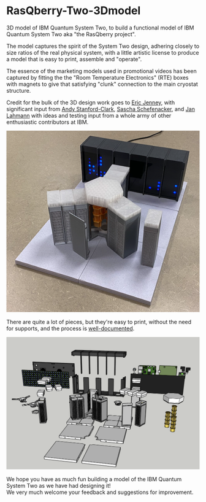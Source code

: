# RasQberry-Two-3Dmodel
3D model of IBM Quantum System Two, to build a functional model of IBM Quantum System Two aka "the RasQberry project".

The model captures the spirit of the System Two design, adhering closely to size ratios of the real physical system, with a little artistic license to produce a model that is
easy to print, assemble and "operate".

The essence of the marketing models used in promotional videos has been captured by fitting the the "Room Temperature Electronics" (RTE) boxes with magnets to give that 
satisfying "clunk" connection to the main cryostat structure.

Credit for the bulk of the 3D design work goes to [Eric Jenney](https://github.com/ejog), with significant input from [Andy Stanford-Clark](https://github.com/andysc),  [Sascha Schefenacker](https://github.com/saschaschefenacker), and [Jan Lahmann](https://github.com/JanLahmann) with ideas and testing input from a whole army of other enthusiastic contributors at IBM.

![Assembled model of Quantum System Two](artwork/RasQberry2model.png "RasQberry 2 model")

There are quite a lot of pieces, but they're easy to print, without the need for supports, and the process is [well-documented](https://rasqberry.org/3d-model/hardware-assembly-guide).

![Exploded parts view of RasQberry 2 model](artwork/RasQberry2exploded.png "Exploded view of RasQerry 2")

We hope you have as much fun building a model of the IBM Quantum System Two as we have had designing it!   
We very much welcome your feedback and suggestions for improvement.

